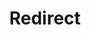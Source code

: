 ﻿---
layout: src/layouts/Redirect.astro
title: Redirect
redirect: /docs/infrastructure/deployment-targets/linux/sudo-commands
pubDate:  2023-01-01
navSearch: false
navSitemap: false
navMenu: false
---
